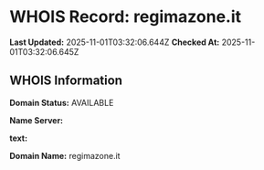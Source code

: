 # WHOIS Record: regimazone.it

**Last Updated:** 2025-11-01T03:32:06.644Z
**Checked At:** 2025-11-01T03:32:06.645Z

## WHOIS Information

**Domain Status:** AVAILABLE

**Name Server:** 

**text:** 

**Domain Name:** regimazone.it

